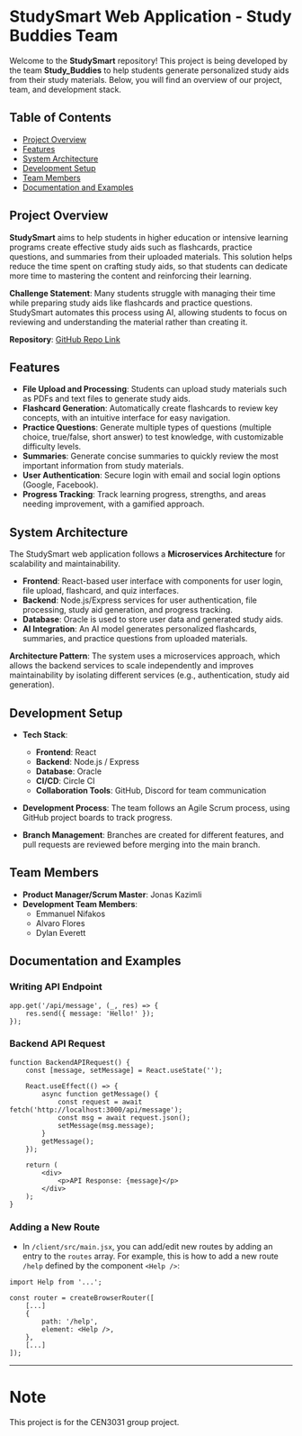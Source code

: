 
# StudySmart Web Application - Study Buddies Team

Welcome to the **StudySmart** repository! This project is being developed by the team **Study_Buddies** to help students generate personalized study aids from their study materials. Below, you will find an overview of our project, team, and development stack.

## Table of Contents
- [Project Overview](#project-overview)
- [Features](#features)
- [System Architecture](#system-architecture)
- [Development Setup](#development-setup)
- [Team Members](#team-members)
- [Documentation and Examples](#documentation)

## Project Overview
**StudySmart** aims to help students in higher education or intensive learning programs create effective study aids such as flashcards, practice questions, and summaries from their uploaded materials. This solution helps reduce the time spent on crafting study aids, so that students can dedicate more time to mastering the content and reinforcing their learning.

**Challenge Statement**: Many students struggle with managing their time while preparing study aids like flashcards and practice questions. StudySmart automates this process using AI, allowing students to focus on reviewing and understanding the material rather than creating it.

**Repository**: [GitHub Repo Link](https://github.com/cen3031-studysmart/cen3031-group-project)

## Features
- **File Upload and Processing**: Students can upload study materials such as PDFs and text files to generate study aids.
- **Flashcard Generation**: Automatically create flashcards to review key concepts, with an intuitive interface for easy navigation.
- **Practice Questions**: Generate multiple types of questions (multiple choice, true/false, short answer) to test knowledge, with customizable difficulty levels.
- **Summaries**: Generate concise summaries to quickly review the most important information from study materials.
- **User Authentication**: Secure login with email and social login options (Google, Facebook).
- **Progress Tracking**: Track learning progress, strengths, and areas needing improvement, with a gamified approach.

## System Architecture
The StudySmart web application follows a **Microservices Architecture** for scalability and maintainability.

- **Frontend**: React-based user interface with components for user login, file upload, flashcard, and quiz interfaces.
- **Backend**: Node.js/Express services for user authentication, file processing, study aid generation, and progress tracking.
- **Database**: Oracle is used to store user data and generated study aids.
- **AI Integration**: An AI model generates personalized flashcards, summaries, and practice questions from uploaded materials.

**Architecture Pattern**: The system uses a microservices approach, which allows the backend services to scale independently and improves maintainability by isolating different services (e.g., authentication, study aid generation).

## Development Setup
- **Tech Stack**:
  - **Frontend**: React
  - **Backend**: Node.js / Express
  - **Database**: Oracle
  - **CI/CD**: Circle CI
  - **Collaboration Tools**: GitHub, Discord for team communication

- **Development Process**: The team follows an Agile Scrum process, using GitHub project boards to track progress.
- **Branch Management**: Branches are created for different features, and pull requests are reviewed before merging into the main branch.

## Team Members
- **Product Manager/Scrum Master**: Jonas Kazimli
- **Development Team Members**:
  - Emmanuel Nifakos
  - Alvaro Flores
  - Dylan Everett

## Documentation and Examples

### Writing API Endpoint

```
app.get('/api/message', (_, res) => {
    res.send({ message: 'Hello!' });
});
```

### Backend API Request

```
function BackendAPIRequest() {
    const [message, setMessage] = React.useState('');

    React.useEffect(() => {
        async function getMessage() {
            const request = await fetch('http://localhost:3000/api/message');
            const msg = await request.json();
            setMessage(msg.message);
        }
        getMessage();
    });

    return (
        <div>
            <p>API Response: {message}</p>
        </div>
    );
}
```

### Adding a New Route

* In `/client/src/main.jsx`, you can add/edit new routes by adding an entry to the `routes` array. For example, this is how to add a new route `/help` defined by the component `<Help />`:
```
import Help from '...';

const router = createBrowserRouter([
    [...]
    {
        path: '/help',
        element: <Help />,
    },
    [...]
]);

```

---

# Note

This project is for the CEN3031 group project.

